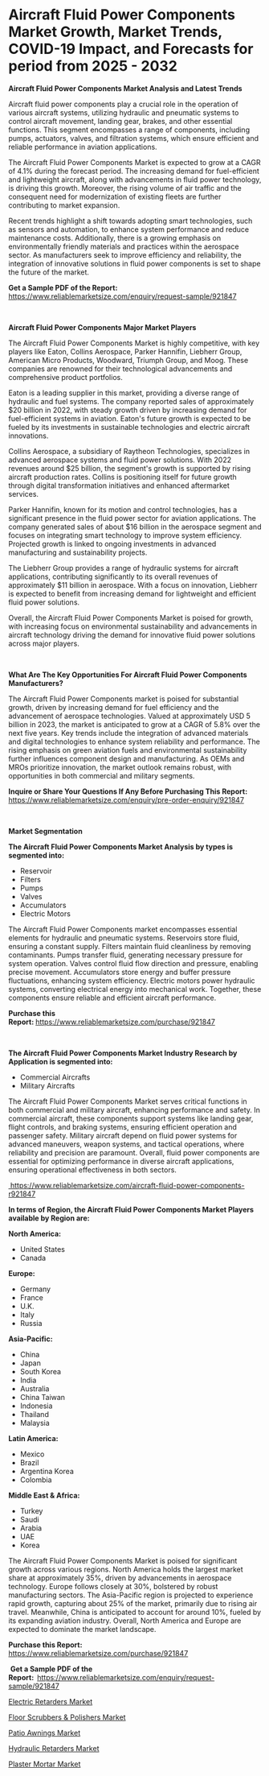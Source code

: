 <p><h1>Aircraft Fluid Power Components Market Growth, Market Trends, COVID-19 Impact, and Forecasts for period from 2025 - 2032</h1></p><p><strong>Aircraft Fluid Power Components Market Analysis and Latest Trends</strong></p>
<p><p>Aircraft fluid power components play a crucial role in the operation of various aircraft systems, utilizing hydraulic and pneumatic systems to control aircraft movement, landing gear, brakes, and other essential functions. This segment encompasses a range of components, including pumps, actuators, valves, and filtration systems, which ensure efficient and reliable performance in aviation applications.</p><p>The Aircraft Fluid Power Components Market is expected to grow at a CAGR of 4.1% during the forecast period. The increasing demand for fuel-efficient and lightweight aircraft, along with advancements in fluid power technology, is driving this growth. Moreover, the rising volume of air traffic and the consequent need for modernization of existing fleets are further contributing to market expansion.</p><p>Recent trends highlight a shift towards adopting smart technologies, such as sensors and automation, to enhance system performance and reduce maintenance costs. Additionally, there is a growing emphasis on environmentally friendly materials and practices within the aerospace sector. As manufacturers seek to improve efficiency and reliability, the integration of innovative solutions in fluid power components is set to shape the future of the market.</p></p>
<p><strong>Get a Sample PDF of the Report:&nbsp;</strong> <a href="https://www.reliablemarketsize.com/enquiry/request-sample/921847?utm_campaign=1133&utm_medium=2&utm_source=Github&utm_content=ia&utm_term=11042025&utm_id=aircraft-fluid-power-components">https://www.reliablemarketsize.com/enquiry/request-sample/921847</a></p>
<p>&nbsp;</p>
<p><strong>Aircraft Fluid Power Components Major Market Players</strong></p>
<p><p>The Aircraft Fluid Power Components Market is highly competitive, with key players like Eaton, Collins Aerospace, Parker Hannifin, Liebherr Group, American Micro Products, Woodward, Triumph Group, and Moog. These companies are renowned for their technological advancements and comprehensive product portfolios.</p><p>Eaton is a leading supplier in this market, providing a diverse range of hydraulic and fuel systems. The company reported sales of approximately $20 billion in 2022, with steady growth driven by increasing demand for fuel-efficient systems in aviation. Eaton's future growth is expected to be fueled by its investments in sustainable technologies and electric aircraft innovations.</p><p>Collins Aerospace, a subsidiary of Raytheon Technologies, specializes in advanced aerospace systems and fluid power solutions. With 2022 revenues around $25 billion, the segment's growth is supported by rising aircraft production rates. Collins is positioning itself for future growth through digital transformation initiatives and enhanced aftermarket services.</p><p>Parker Hannifin, known for its motion and control technologies, has a significant presence in the fluid power sector for aviation applications. The company generated sales of about $16 billion in the aerospace segment and focuses on integrating smart technology to improve system efficiency. Projected growth is linked to ongoing investments in advanced manufacturing and sustainability projects.</p><p>The Liebherr Group provides a range of hydraulic systems for aircraft applications, contributing significantly to its overall revenues of approximately $11 billion in aerospace. With a focus on innovation, Liebherr is expected to benefit from increasing demand for lightweight and efficient fluid power solutions.</p><p>Overall, the Aircraft Fluid Power Components Market is poised for growth, with increasing focus on environmental sustainability and advancements in aircraft technology driving the demand for innovative fluid power solutions across major players.</p></p>
<p>&nbsp;</p>
<p><strong>What Are The Key Opportunities For Aircraft Fluid Power Components Manufacturers?</strong></p>
<p><p>The Aircraft Fluid Power Components market is poised for substantial growth, driven by increasing demand for fuel efficiency and the advancement of aerospace technologies. Valued at approximately USD 5 billion in 2023, the market is anticipated to grow at a CAGR of 5.8% over the next five years. Key trends include the integration of advanced materials and digital technologies to enhance system reliability and performance. The rising emphasis on green aviation fuels and environmental sustainability further influences component design and manufacturing. As OEMs and MROs prioritize innovation, the market outlook remains robust, with opportunities in both commercial and military segments.</p></p>
<p><strong>Inquire or Share Your Questions If Any Before Purchasing This Report:</strong> <a href="https://www.reliablemarketsize.com/enquiry/pre-order-enquiry/921847?utm_campaign=1133&utm_medium=2&utm_source=Github&utm_content=ia&utm_term=11042025&utm_id=aircraft-fluid-power-components">https://www.reliablemarketsize.com/enquiry/pre-order-enquiry/921847</a></p>
<p>&nbsp;</p>
<p><strong>Market Segmentation</strong></p>
<p><strong>The Aircraft Fluid Power Components Market Analysis by types is segmented into:</strong></p>
<p><ul><li>Reservoir</li><li>Filters</li><li>Pumps</li><li>Valves</li><li>Accumulators</li><li>Electric Motors</li></ul></p>
<p><p>The Aircraft Fluid Power Components market encompasses essential elements for hydraulic and pneumatic systems. Reservoirs store fluid, ensuring a constant supply. Filters maintain fluid cleanliness by removing contaminants. Pumps transfer fluid, generating necessary pressure for system operation. Valves control fluid flow direction and pressure, enabling precise movement. Accumulators store energy and buffer pressure fluctuations, enhancing system efficiency. Electric motors power hydraulic systems, converting electrical energy into mechanical work. Together, these components ensure reliable and efficient aircraft performance.</p></p>
<p><strong>Purchase this Report:&nbsp;</strong><a href="https://www.reliablemarketsize.com/purchase/921847?utm_campaign=1133&utm_medium=2&utm_source=Github&utm_content=ia&utm_term=11042025&utm_id=aircraft-fluid-power-components">https://www.reliablemarketsize.com/purchase/921847</a></p>
<p>&nbsp;</p>
<p><strong>The Aircraft Fluid Power Components Market Industry Research by Application is segmented into:</strong></p>
<p><ul><li>Commercial Aircrafts</li><li>Military Aircrafts</li></ul></p>
<p><p>The Aircraft Fluid Power Components Market serves critical functions in both commercial and military aircraft, enhancing performance and safety. In commercial aircraft, these components support systems like landing gear, flight controls, and braking systems, ensuring efficient operation and passenger safety. Military aircraft depend on fluid power systems for advanced maneuvers, weapon systems, and tactical operations, where reliability and precision are paramount. Overall, fluid power components are essential for optimizing performance in diverse aircraft applications, ensuring operational effectiveness in both sectors.</p></p>
<p><a href="https://www.reliablemarketsize.com/aircraft-fluid-power-components-r921847?utm_campaign=1133&utm_medium=2&utm_source=Github&utm_content=ia&utm_term=11042025&utm_id=aircraft-fluid-power-components">&nbsp;https://www.reliablemarketsize.com/aircraft-fluid-power-components-r921847</a></p>
<p><strong>In terms of Region, the Aircraft Fluid Power Components Market Players available by Region are:</strong></p>
<p>
    <p> <strong> North America: </strong>
        <ul>
            <li>United States</li>
            <li>Canada</li>
        </ul>
        </p> 
    <p> <strong> Europe: </strong>
        <ul>
            <li>Germany</li>
            <li>France</li>
            <li>U.K.</li>
            <li>Italy</li>
            <li>Russia</li>
        </ul>
        </p> 
    <p> <strong> Asia-Pacific: </strong>
        <ul>
            <li>China</li>
            <li>Japan</li>
            <li>South Korea</li>
            <li>India</li>
            <li>Australia</li>
            <li>China Taiwan</li>
            <li>Indonesia</li>
            <li>Thailand</li>
            <li>Malaysia</li>
        </ul>
        </p> 
    <p> <strong> Latin America: </strong>
        <ul>
            <li>Mexico</li>
            <li>Brazil</li>
            <li>Argentina Korea</li>
            <li>Colombia</li>
        </ul>
        </p> 
    <p> <strong> Middle East & Africa: </strong>
        <ul>
            <li>Turkey</li>
            <li>Saudi</li>
            <li>Arabia</li>
            <li>UAE</li>
            <li>Korea</li>
        </ul>
    </p>
    </p>
<p><p>The Aircraft Fluid Power Components Market is poised for significant growth across various regions. North America holds the largest market share at approximately 35%, driven by advancements in aerospace technology. Europe follows closely at 30%, bolstered by robust manufacturing sectors. The Asia-Pacific region is projected to experience rapid growth, capturing about 25% of the market, primarily due to rising air travel. Meanwhile, China is anticipated to account for around 10%, fueled by its expanding aviation industry. Overall, North America and Europe are expected to dominate the market landscape.</p></p>
<p><strong>Purchase this Report: </strong><a href="https://www.reliablemarketsize.com/purchase/921847?utm_campaign=1133&utm_medium=2&utm_source=Github&utm_content=ia&utm_term=11042025&utm_id=aircraft-fluid-power-components">https://www.reliablemarketsize.com/purchase/921847</a></p>
<p>&nbsp;<strong>Get a Sample PDF of the Report:&nbsp;&nbsp;</strong><a href="https://www.reliablemarketsize.com/enquiry/request-sample/921847?utm_campaign=1133&utm_medium=2&utm_source=Github&utm_content=ia&utm_term=11042025&utm_id=aircraft-fluid-power-components">https://www.reliablemarketsize.com/enquiry/request-sample/921847</a></p>
<p><strong></strong></p>
<p><p><a href="https://github.com/stunzkocotpv/Market-Research-Report-List-1/blob/main/electric-retarders-market.md?utm_campaign=1133&utm_medium=2&utm_source=Github&utm_content=ia&utm_term=11042025&utm_id=aircraft-fluid-power-components">Electric Retarders Market</a></p><p><a href="https://github.com/vestadjogile/Market-Research-Report-List-1/blob/main/floor-scrubbers-polishers-market.md?utm_campaign=1133&utm_medium=2&utm_source=Github&utm_content=ia&utm_term=11042025&utm_id=aircraft-fluid-power-components">Floor Scrubbers & Polishers Market</a></p><p><a href="https://github.com/lelahokendo/Market-Research-Report-List-1/blob/main/patio-awnings-market.md?utm_campaign=1133&utm_medium=2&utm_source=Github&utm_content=ia&utm_term=11042025&utm_id=aircraft-fluid-power-components">Patio Awnings Market</a></p><p><a href="https://github.com/hatlepigna2s/Market-Research-Report-List-1/blob/main/hydraulic-retarders-market.md?utm_campaign=1133&utm_medium=2&utm_source=Github&utm_content=ia&utm_term=11042025&utm_id=aircraft-fluid-power-components">Hydraulic Retarders Market</a></p><p><a href="https://github.com/wantadhagino/Market-Research-Report-List-1/blob/main/plaster-mortar-market.md?utm_campaign=1133&utm_medium=2&utm_source=Github&utm_content=ia&utm_term=11042025&utm_id=aircraft-fluid-power-components">Plaster Mortar Market</a></p></p>